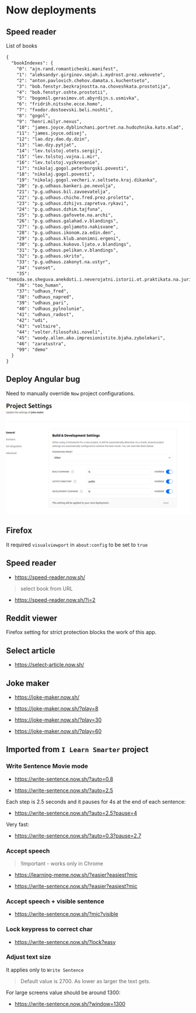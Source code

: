 # Now deployments

## Speed reader

List of books
```
{
  "bookIndexes": {
    "0": "ajn.rand.romanticheski.manifest",
    "1": "aleksandyr.girginov.smjah.i.mydrost.prez.vekovete",
    "2": "anton.pavlovich.chehov.damata.s.kuchentseto",
    "3": "bob.fenstyr.bezkrajnostta.na.choveshkata.prostotija",
    "4": "bob.fenstyr.oshte.prostotii",
    "5": "bogomil.gerasimov.ot.abyrdijn.s.usmivka",
    "6": "fridrih.nitsshe.ecce.homo",
    "7": "fxodor.dostoevski.beli.noshti",
    "8": "gogol",
    "9": "henri.milyr.nexus",
    "10": "james.joyce.dyblinchani.portret.na.hudozhnika.kato.mlad",
    "11": "james.joyce.odisej",
    "12": "lao.dzy.dao.dy.dzin",
    "13": "lao.dzy.pytjat",
    "14": "lev.tolstoj.otets.sergij",
    "15": "lev.tolstoj.vojna.i.mir",
    "16": "lev.tolstoj.vyzkresenie",
    "17": "nikolaj.gogol.peterburgski.povesti",
    "18": "nikolaj.gogol.povesti",
    "19": "nikolaj.gogol.vecheri.v.seltseto.kraj.dikanka",
    "20": "p.g.udhaus.bankeri.po.nevolja",
    "21": "p.g.udhaus.bil.zavoevatelja",
    "22": "p.g.udhaus.chicho.fred.prez.proletta",
    "23": "p.g.udhaus.dzhijvs.zapretva.rykavi",
    "24": "p.g.udhaus.dzhim.tajfuna",
    "25": "p.g.udhaus.gafovete.na.archi",
    "26": "p.g.udhaus.galahad.v.blandings",
    "27": "p.g.udhaus.goljamoto.nakisvane",
    "28": "p.g.udhaus.ikonom.za.edin.den",
    "29": "p.g.udhaus.klub.anonimni.ergeni",
    "30": "p.g.udhaus.kukovo.ljato.v.blandings",
    "31": "p.g.udhaus.pelikan.v.blandings",
    "32": "p.g.udhaus.skrito",
    "33": "p.g.udhaus.zakonyt.na.ustyr",
    "34": "sunset",
    "35": "temida.se.sheguva.anekdoti.i.neverojatni.istorii.ot.praktikata.na.juristite",
    "36": "too_human",
    "37": "udhaus_fred",
    "38": "udhaus_napred",
    "39": "udhaus_pari",
    "40": "udhaus_pylnolunie",
    "41": "udhaus_radost",
    "42": "udi",
    "43": "voltaire",
    "44": "volter.filosofski.noveli",
    "45": "woody.allen.ako.impresionistite.bjaha.zybolekari",
    "46": "zaratustra",
    "99": "demo"
  }
}
```

## Deploy Angular bug

Need to manually override `Now` project configurations.

![Deploy Angular bug](./now_deploy_angular_bug.png)

## Firefox

It required `visualviewport` in `about:config` to be set to `true`

## Speed reader

- https://speed-reader.now.sh/

> select book from URL

- https://speed-reader.now.sh/?i=2

## Reddit viewer

Firefox setting for strict protection blocks the work of this app.

## Select article

- https://select-article.now.sh/

## Joke maker

- https://joke-maker.now.sh/

- https://joke-maker.now.sh/?play=8

- https://joke-maker.now.sh/?play=30

- https://joke-maker.now.sh/?play=60

## Imported from `I Learn Smarter` project

### Write Sentence Movie mode

- https://write-sentence.now.sh/?auto=0.8

- https://write-sentence.now.sh/?auto=2.5

Each step is 2.5 seconds and it pauses for 4s at the end of each sentence:

- https://write-sentence.now.sh/?auto=2.5?pause=4

Very fast:

- https://write-sentence.now.sh/?auto=0.3?pause=2.7

### Accept speech

> !Important - works only in Chrome

- https://learning-meme.now.sh/?easier?easiest?mic

- https://write-sentence.now.sh/?easier?easiest?mic

### Accept speech + visible sentence

- https://write-sentence.now.sh/?mic?visible

### Lock keypress to correct char

- https://write-sentence.now.sh/?lock?easy

### Adjust text size

It applies only to `Write Sentence`

> Default value is 2700. As lower as larger the text gets.

For large screens value should be around 1300:

- https://write-sentence.now.sh/?window=1300
